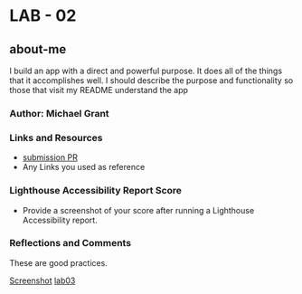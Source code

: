 # LAB - 02

## about-me

I build an app with a direct and powerful purpose. It does all of the things that it accomplishes well. I should describe the purpose and functionality so those that visit my README understand the app

### Author: Michael Grant

### Links and Resources

* [submission PR](https://mrgrant82.github.io/about-me/)
* Any Links you used as reference

### Lighthouse Accessibility Report Score

* Provide a screenshot of your score after running a Lighthouse Accessibility report.

### Reflections and Comments

These are good practices.

[Screenshot](/img/Capture.PNG)
[lab03](/img/lab03.PNG)